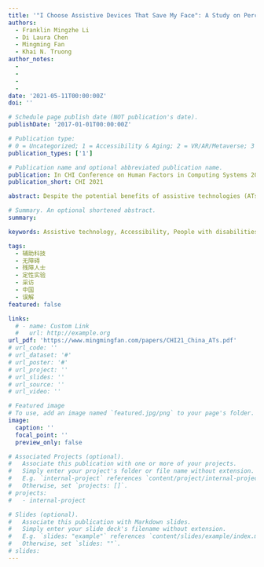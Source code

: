 ```yaml
---
title: '"I Choose Assistive Devices That Save My Face": A Study on Perceptions of Accessibility and Assistive Technology Use Conducted in China'
authors:
  - Franklin Mingzhe Li
  - Di Laura Chen
  - Mingming Fan
  - Khai N. Truong
author_notes:
  - 
  - 
  -
  -
date: '2021-05-11T00:00:00Z'
doi: ''

# Schedule page publish date (NOT publication's date).
publishDate: '2017-01-01T00:00:00Z'

# Publication type: 
# 0 = Uncategorized; 1 = Accessibility & Aging; 2 = VR/AR/Metaverse; 3 = Human-AI Collaboration; 4 = UX Methodology; 5 = Social Computing; 6 = Sensing;  7 = Thesis; 8 = Patent
publication_types: ['1']

# Publication name and optional abbreviated publication name.
publication: In CHI Conference on Human Factors in Computing Systems 2021
publication_short: CHI 2021

abstract: Despite the potential benefits of assistive technologies (ATs) for people with various disabilities, only around 7% of Chinese with disabilities have had an opportunity to use ATs. Even for those who have used ATs, the abandonment rate was high. Although China has the world’s largest population with disabilities, prior research exploring how ATs are used and perceived, and why ATs are abandoned have been conducted primarily in North America and Europe. In this paper, we present an interview study conducted in China with 26 people with various disabilities to understand their practices, challenges, perceptions, and misperceptions of using ATs. From the study, we learned about factors that influence AT adoption practices (e.g., misuse of accessible infrastructure, issues with replicating existing commercial ATs), challenges using ATs in social interactions (e.g., Chinese stigma), and misperceptions about ATs (e.g., ATs should overcome inaccessible social infrastructures). Informed by the findings, we derive a set of design considerations to bridge the existing gaps in AT design (e.g., manual vs. electronic ATs) and to improve ATs’ social acceptability in China.

# Summary. An optional shortened abstract.
summary:

keywords: Assistive technology, Accessibility, People with disabilities, Qualitative study, Interview, China, Misperceptions

tags:
  - 辅助科技
  - 无障碍
  - 残障人士
  - 定性实验
  - 采访
  - 中国
  - 误解
featured: false

links:
  # - name: Custom Link
  #   url: http://example.org
url_pdf: 'https://www.mingmingfan.com/papers/CHI21_China_ATs.pdf'
# url_code: ''
# url_dataset: '#'
# url_poster: '#'
# url_project: ''
# url_slides: ''
# url_source: ''
# url_video: ''

# Featured image
# To use, add an image named `featured.jpg/png` to your page's folder.
image:
  caption: ''
  focal_point: ''
  preview_only: false

# Associated Projects (optional).
#   Associate this publication with one or more of your projects.
#   Simply enter your project's folder or file name without extension.
#   E.g. `internal-project` references `content/project/internal-project/index.md`.
#   Otherwise, set `projects: []`.
# projects:
#   - internal-project

# Slides (optional).
#   Associate this publication with Markdown slides.
#   Simply enter your slide deck's filename without extension.
#   E.g. `slides: "example"` references `content/slides/example/index.md`.
#   Otherwise, set `slides: ""`.
# slides:
---
```


<!-- {{< youtube f9lO9tin4tw >}} -->


